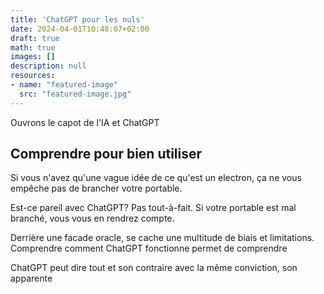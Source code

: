 ```yaml
---
title: 'ChatGPT pour les nuls'
date: 2024-04-01T10:48:07+02:00
draft: true
math: true
images: []
description: null
resources:
- name: "featured-image"
  src: "featured-image.jpg"
---
```


Ouvrons le capot de l'IA et ChatGPT

<!--more-->

## Comprendre pour bien utiliser

Si vous n'avez qu'une vague idée de ce qu'est un electron, ça ne vous empêche pas de brancher votre portable.

Est-ce pareil avec ChatGPT? Pas tout-à-fait. Si votre portable est mal branché, vous vous en rendrez compte.

Derrière une facade oracle, se cache une multitude de biais et limitations. Comprendre comment ChatGPT fonctionne permet de comprendre 

ChatGPT peut dire tout et son contraire avec la même conviction, son apparente 
